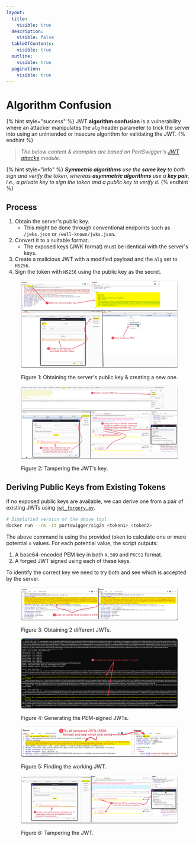 ```yaml
---
layout:
  title:
    visible: true
  description:
    visible: false
  tableOfContents:
    visible: true
  outline:
    visible: true
  pagination:
    visible: true
---
```


# Algorithm Confusion

{% hint style="success" %}
JWT **algorithm confusion** is a vulnerability where an attacker manipulates the `alg` header parameter to trick the server into using an unintended or insecure algorithm for validating the JWT.
{% endhint %}

> _The below content & examples are based on PortSwigger's_ [_JWT attacks_](https://portswigger.net/web-security/jwt) _module._

{% hint style="info" %}
_**Symmetric algorithms** use the **same key** to both sign and verify the token, whereas **asymmetric algorithms** use a **key pair**, i.e., a private key to sign the token and a public key to verify it._
{% endhint %}

## Process <a href="#process" id="process"></a>

1. Obtain the server's public key.
   * This might be done through conventional endpoints such as `/jwks.json` or `/well-known/jwks.json`.
2. Convert it to a suitable format.
   * The exposed keys (JWK format) must be identical with the server's keys.
3. Create a malicious JWT with a modified payload and the `alg` set to `HS256`.
4. Sign the token with `HS256` using the public key as the secret.

<figure><img src="../../../../../../.gitbook/assets/jwt_alg_confusion_1.png" alt=""><figcaption><p>Figure 1: Obtaining the server's public key &#x26; creating a new one.</p></figcaption></figure>

<figure><img src="../../../../../../.gitbook/assets/jwt_alg_confusion_2.png" alt=""><figcaption><p>Figure 2: Tampering the JWT's key.</p></figcaption></figure>

## Deriving Public Keys from Existing Tokens <a href="#deriving-public-keys-from-existing-tokens" id="deriving-public-keys-from-existing-tokens"></a>

If no exposed public keys are available, we can derive one from a pair of existing JWTs using [`jwt_forgery.py`](https://github.com/silentsignal/rsa_sign2n).

```bash
# Simplified version of the above tool
docker run --rm -it portswigger/sig2n <token1> <token2>
```

The above command is using the provided token to calculate one or more potential `n` values. For each potential value, the script outputs:

1. A base64-encoded PEM key in both `X.509` and `PKCS1` format.
2. A forged JWT signed using each of these keys.

To identify the correct key we need to try both and see which is accepted by the server.

<figure><img src="../../../../../../.gitbook/assets/jwt_alg_confusion_3.png" alt=""><figcaption><p>Figure 3: Obtaining 2 different JWTs.</p></figcaption></figure>

<figure><img src="../../../../../../.gitbook/assets/jwt_alg_confusion_4.png" alt=""><figcaption><p>Figure 4: Generating the PEM-signed JWTs.</p></figcaption></figure>

<figure><img src="../../../../../../.gitbook/assets/jwt_alg_confusion_5.png" alt=""><figcaption><p>Figure 5: Finding the working JWT.</p></figcaption></figure>

<figure><img src="../../../../../../.gitbook/assets/jwt_alg_confusion_6.png" alt=""><figcaption><p>Figure 6: Tampering the JWT.</p></figcaption></figure>
